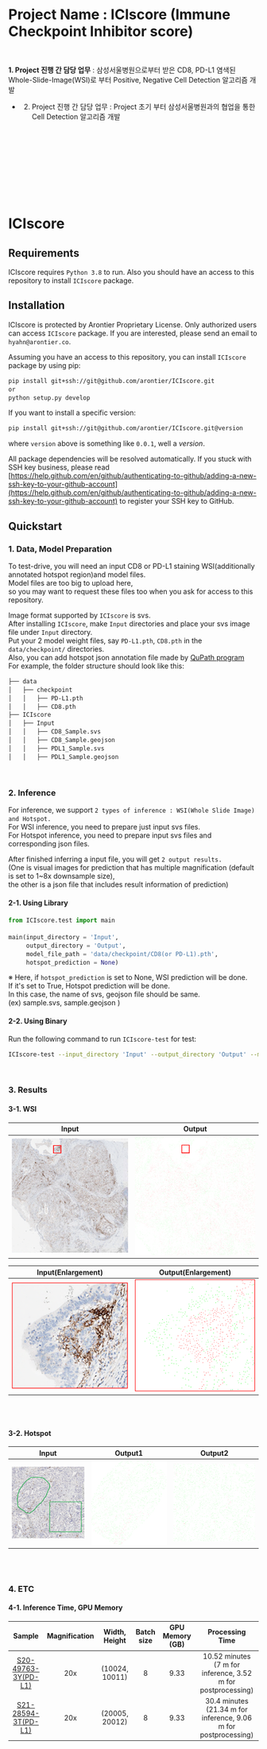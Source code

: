 # Project Name : ICIscore (Immune Checkpoint Inhibitor score)

<br />

**1. Project 진행 간 담당 업무** : 삼성서울병원으로부터 받은 CD8, PD-L1 염색된 Whole-Slide-Image(WSI)로 부터 Positive, Negative Cell Detection 알고리즘 개발   
- 2. Project 진행 간 담당 업무 : Project 초기 부터 삼성서울병원과의 협업을 통한 Cell Detection 알고리즘 개발   






<br />
<br />
<br />
<br />

<br />
<br />

<br />
<br />


# ICIscore

## Requirements

ICIscore requires `Python 3.8` to run. Also you should have an access to this repository to install `ICIscore` package.

## Installation

ICIscore is protected by Arontier Proprietary License. 
Only authorized users can access `ICIscore` package.
If you are interested, please send an email to `hyahn@arontier.co`.

Assuming you have an access to this repository,
you can install `ICIscore` package by using pip:

```bash
pip install git+ssh://git@github.com/arontier/ICIscore.git   
or   
python setup.py develop
```

If you want to install a specific version:

```bash
pip install git+ssh://git@github.com/arontier/ICIscore.git@version
```

where `version` above is something like `0.0.1`, well a *version*.

All package dependencies will be resolved automatically.
If you stuck with SSH key business, please read [https://help.github.com/en/github/authenticating-to-github/adding-a-new-ssh-key-to-your-github-account](https://help.github.com/en/github/authenticating-to-github/adding-a-new-ssh-key-to-your-github-account) to register your SSH key to GitHub.

## Quickstart

### 1. Data, Model Preparation
To test-drive, you will need an input CD8 or PD-L1 staining WSI(additionally annotated hotspot region)and model files.   
Model files are too big to upload here,   
so you may want to request these files too when you ask for access to this repository.   

Image format supported by `ICIscore` is svs.   
After installing `ICIscore`, make `Input` directories and place your svs image file under `Input` directory.   
Put your 2 model weight files, say `PD-L1.pth`, `CD8.pth` in the `data/checkpoint/` directories.   
Also, you can add hotspot json annotation file made by [QuPath program](https://qupath.github.io/)    
For example, the folder structure should look like this:   

```bash
├── data
│   ├── checkpoint
│   │   ├── PD-L1.pth
│   │   ├── CD8.pth
├── ICIscore
│   ├── Input
│   │   ├── CD8_Sample.svs
│   │   ├── CD8_Sample.geojson
│   │   ├── PDL1_Sample.svs
│   │   ├── PDL1_Sample.geojson
``` 

<br />

### 2. Inference
For inference, we support `2 types of inference : WSI(Whole Slide Image) and Hotspot.`   
For WSI inference, you need to prepare just input svs files.   
For Hotspot inference, you need to prepare input svs files and corresponding json files.   

After finished inferring a input file, you will get `2 output results.`   
(One is visual images for prediction that has multiple magnification (default is set to 1~8x downsample size),   
the other is a json file that includes result information of prediction)

#### 2-1. Using Library

```python
from ICIscore.test import main

main(input_directory = 'Input',
     output_directory = 'Output',
     model_file_path = 'data/checkpoint/CD8(or PD-L1).pth',
     hotspot_prediction = None)
```

※ Here, if `hotspot_prediction` is set to None, WSI prediction will be done.   
If it's set to True, Hotspot prediction will be done.   
In this case, the name of svs, geojson file should be same.   
(ex) sample.svs, sample.geojson )   


#### 2-2. Using Binary
Run the following command to run `ICIscore-test` for test:

```bash
ICIscore-test --input_directory 'Input' --output_directory 'Output' --model_file_path './data/checkpoint/CD8(or PD-L1).pth' --hotspot_prediction None
```

<br />

### 3. Results

#### 3-1. WSI

| Input | Output |
|---|---|
|![doc/Input.PNG](./doc/Input.PNG)|![./doc/Output.PNG](./doc/Output.PNG)|   

| Input(Enlargement) | Output(Enlargement) |
|---|---|
|![doc/Input_Enlargement.PNG](./doc/Input_Enlargement.PNG)|![./doc/Output_Enlargement.PNG](./doc/Output_Enlargement.PNG)|

<br />
<br />

#### 3-2. Hotspot

| Input | Output1 | Output2 |
|---|---|---|
|![doc/Input_Hotspot.PNG](./doc/Input_Hotspot.PNG)|![./doc/Hotspot_Output1.png](./doc/Hotspot_Output1.png)|![./doc/Hotspot_Output2.png](./doc/Hotspot_Output2.png)|

<br />
<br />

### 4. ETC
#### 4-1. Inference Time, GPU Memory


|  Sample   | Magnification | Width, Height | Batch size | GPU Memory (GB) | Processing Time |
| :-------: | :-----------------: | :-----: | :------: | :------------: | :----: |
|    [S20-49763-3Y(PD-L1)](https://github.com/arontier/ICIscore/tree/master/doc/S20-49763-3Y(PD-L1).PNG) | 20x |   (10024, 10011)    |   8    | 9.33 |  10.52 minutes (7 m for inference, 3.52 m for postprocessing)  |
|    [S21-28594-3T(PD-L1)](https://github.com/arontier/ICIscore/tree/master/doc/S21-28594-3T(PD-L1).PNG) | 20x |   (20005, 20012)    |   8    | 9.33 |  30.4 minutes (21.34 m for inference, 9.06 m for postprocessing)  |
